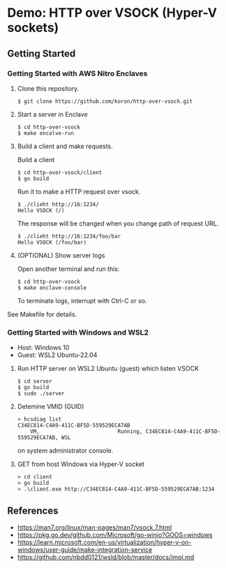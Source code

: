 # Demo: HTTP over VSOCK (Hyper-V sockets)

## Getting Started

### Getting Started with AWS Nitro Enclaves

1. Clone this repository.

    ```console
    $ git clone https://github.com/koron/http-over-vsock.git
    ```

2. Start a server in Enclave

    ```console
    $ cd http-over-vsock
    $ make encalve-run
    ```

3. Build a client and make requests.

    Build a client

    ```console
    $ cd http-over-vsock/client
    $ go build
    ```

    Run it to make a HTTP request over vsock.

    ```console
    $ ./clieht http://16:1234/
    Hello VSOCK (/)
    ```

    The response will be changed when you change path of request URL.

    ```console
    $ ./clieht http://16:1234/foo/bar
    Hello VSOCK (/foo/bar)
    ```

4. (OPTIONAL) Show server logs

    Open another terminal and run this:

    ```console
    $ cd http-over-vsock
    $ make enclave-console
    ```

    To terminate logs, interrupt with Ctrl-C or so.

See Makefile for details.

### Getting Started with Windows and WSL2

* Host:  Windows 10
* Guest: WSL2 Ubuntu-22.04

1. Run HTTP server on WSL2 Ubuntu (guest) which listen VSOCK

    ```console
    $ cd server
    $ go build
    $ sudo ./server
    ```

2. Detemine VMID (GUID)

    ```console
    > hcsdiag list 
    C34EC814-C4A9-411C-BF5D-559529ECA7AB
        VM,                         Running, C34EC814-C4A9-411C-BF5D-559529ECA7AB, WSL
    ```

    on system administrator console.

3. GET from host Windows via Hyper-V socket

    ```console
    > cd client
    > go build
    > .\client.exe http://C34EC814-C4A9-411C-BF5D-559529ECA7AB:1234
    ```

## References

* <https://man7.org/linux/man-pages/man7/vsock.7.html>
* <https://pkg.go.dev/github.com/Microsoft/go-winio?GOOS=windows>
* <https://learn.microsoft.com/en-us/virtualization/hyper-v-on-windows/user-guide/make-integration-service>
* <https://github.com/nbdd0121/wsld/blob/master/docs/impl.md>

